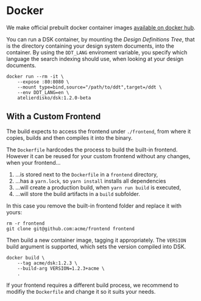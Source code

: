 # Docker

We make official prebuilt docker container images 
[available on docker hub](https://cloud.docker.com/u/atelierdisko/repository/registry-1.docker.io/atelierdisko/dsk).

You can run a DSK container, by mounting the _Design Definitions Tree_, that is
the directory containing your design system documents, into the container. By
using the `DDT_LANG` enviroment variable, you specify which language the
search indexing should use, when looking at your design documents. 

```
docker run --rm -it \
	--expose :80:8080 \
	--mount type=bind,source="/path/to/ddt",target=/ddt \
	--env DDT_LANG=en \
	atelierdisko/dsk:1.2.0-beta
```

## With a Custom Frontend

The build expects to access the frontend under `./frontend`,
from where it copies, builds and then compiles it into the binary.

The `Dockerfile` hardcodes the process to build the built-in frontend. However
it can be reused for your custom frontend without any changes, when your
frontend...

1. ...is stored next to the `Dockerfile` in a `frontend` directory, 
2. ...has a `yarn.lock`, so `yarn install` installs all dependencies 
3. ...will create a production build, when `yarn run build` is executed, 
4. ...will store the build artifacts in a `build` subfolder.

In this case you remove the built-in frontend folder and replace it with yours:

```
rm -r frontend
git clone git@github.com:acme/frontend frontend
```

Then build a new container image, tagging it appropriately. The `VERSION` build
argument is supported, which sets the version compiled into DSK.

```
docker build \
	--tag acme/dsk:1.2.3 \
	--build-arg VERSION=1.2.3+acme \
	.
```

If your frontend requires a different build process, we recommend to modifiy the
`Dockerfile` and change it so it suits your needs.

